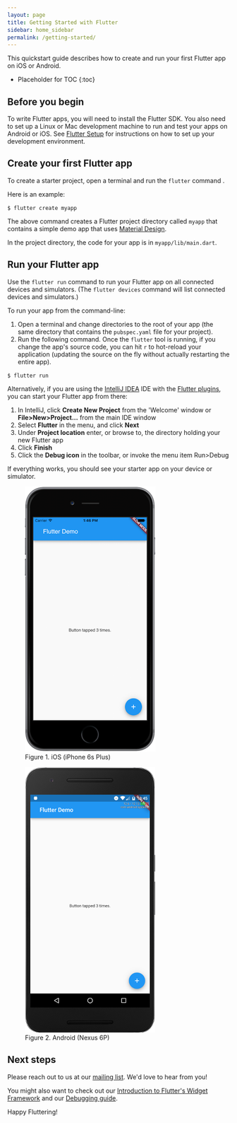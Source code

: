 ```yaml
---
layout: page
title: Getting Started with Flutter
sidebar: home_sidebar
permalink: /getting-started/
---
```


<link rel="stylesheet" href="/css/styles.css" />

This quickstart guide describes how to create and run your first Flutter app on iOS or Android.

* Placeholder for TOC
{:toc}

## Before you begin

To write Flutter apps, you will need to install the Flutter SDK. You also need to set up a Linux or
Mac development machine to run and test your apps on Android or iOS. See
[Flutter Setup](../setup) for instructions on how to set up your development environment.

## Create your first Flutter app

To create a starter project, open a terminal and run the `flutter` command .

Here is an example:

```
$ flutter create myapp
```

The above command creates a Flutter project directory called `myapp` that contains a simple demo
app that uses [Material Design](https://www.google.com/design/spec/material-design/introduction.html).

In the project directory, the code for your app is in `myapp/lib/main.dart`.

## Run your Flutter app

Use the `flutter run` command to run your Flutter app on all connected
devices and simulators. (The `flutter devices` command will list connected devices and
simulators.)

To run your app from the command-line:

1. Open a terminal and change directories to the root of your app (the same directory that
contains the `pubspec.yaml` file for your project).
2. Run the following command. Once the `flutter` tool is running, if you change the app's
source code, you can hit `r` to hot-reload your application (updating the source on the fly
without actually restarting the entire app).

  ```
  $ flutter run
  ```

Alternatively, if you are using the [IntelliJ
IDEA](https://www.jetbrains.com/idea/) IDE with the [Flutter
plugins](/setup/#plugins), you can start your Flutter app from there:

1. In IntelliJ, click **Create New Project** from the 'Welcome' window or
**File>New>Project...** from the main IDE window
1. Select **Flutter** in the menu, and click **Next**
1. Under **Project location** enter, or browse to, the directory holding your new Flutter app
1. Click **Finish**
1. Click the **Debug icon** in the toolbar, or invoke the menu item Run>Debug

If everything works, you should see your starter app on your device or simulator.

<div id="starter-app-screenshots">
  <div class="box2">
    <figure>
      <img src="/images/flutter-starter-app-ios.png">
      <figcaption>Figure 1. iOS (iPhone 6s Plus)</figcaption>
    </figure>
  </div>
  <div class="box2">
    <figure>
      <img src="/images/flutter-starter-app-android.png">
      <figcaption>Figure 2. Android (Nexus 6P)</figcaption>
    </figure>
  </div>
</div>

## Next steps

Please reach out to us at our [mailing list][mailinglist]. We'd love
to hear from you!

You might also want to check out our
[Introduction to Flutter's Widget Framework](/widgets-intro/)
and our [Debugging guide](/debugging).

Happy Fluttering!


[mailinglist]: mailto:flutter-dev@googlegroups.com
